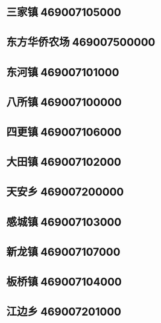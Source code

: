# 三家镇 469007105000
# 东方华侨农场 469007500000
# 东河镇 469007101000
# 八所镇 469007100000
# 四更镇 469007106000
# 大田镇 469007102000
# 天安乡 469007200000
# 感城镇 469007103000
# 新龙镇 469007107000
# 板桥镇 469007104000
# 江边乡 469007201000
